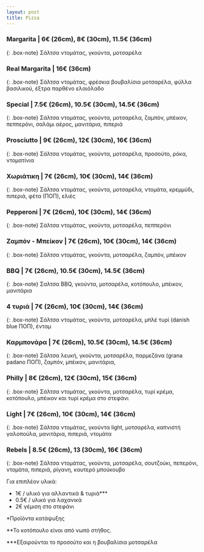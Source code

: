 ```yaml
---
layout: post
title: Pizza
---
```


### Margarita | 6€ (26cm), 8€ (30cm), 11.5€ (36cm)

{: .box-note}
Σάλτσα ντομάτας, γκούντα, μοτσαρέλα

### Real Margarita | 16€ (36cm)

{: .box-note}
Σάλτσα ντομάτας, φρέσκια βουβαλίσια μοτσαρέλα, φύλλα βασιλικού, έξτρα παρθένο ελαιόλαδο

### Special | 7.5€ (26cm), 10.5€ (30cm), 14.5€ (36cm)

{: .box-note}
Σάλτσα ντομάτας, γκούντα, μοτσαρέλα, ζαμπόν, μπέικον, πεππερόνι, σαλάμι αέρος, μανιτάρια, πιπεριά

### Prosciuttο | 9€ (26cm), 12€ (30cm), 16€ (36cm)

{: .box-note}
Σάλτσα ντομάτας, γκούντα, μοτσαρέλα, προσούτο, ρόκα, ντοματίνια

### Χωριάτικη | 7€ (26cm), 10€ (30cm), 14€ (36cm)

{: .box-note}
Σάλτσα ντομάτας, γκούντα, μοτσαρέλα, ντομάτα, κρεμμύδι, πιπεριά, φέτα (ΠΟΠ), ελιές

### Pepperoni | 7€ (26cm), 10€ (30cm), 14€ (36cm)

{: .box-note}
Σάλτσα ντομάτας, γκούντα, μοτσαρέλα, πεππερόνι

### Ζαμπόν - Μπείκον | 7€ (26cm), 10€ (30cm), 14€ (36cm)

{: .box-note}
Σάλτσα ντομάτας, γκούντα, μοτσαρέλα, ζαμπόν, μπέικον

### ΒΒQ | 7€ (26cm), 10.5€ (30cm), 14.5€ (36cm)

{: .box-note}
Σαλτσα BBQ, γκούντα, μοτσαρέλα, κοτόπουλο, μπέικον, μανιτάρια

### 4 τυριά | 7€ (26cm), 10€ (30cm), 14€ (36cm)

{: .box-note}
Σάλτσα ντομάτας, γκούντα, μοτσαρέλα, μπλέ τυρί (danish blue ΠΟΠ), ένταμ

### Καρμπονάρα | 7€ (26cm), 10.5€ (30cm), 14.5€ (36cm)

{: .box-note}
Σάλτσα λευκή, γκούντα, μοτσαρέλα, παρμεζάνα (grana padano ΠΟΠ), ζαμπόν, μπέικον, μανιτάρια, 

### Philly | 8€ (26cm), 12€ (30cm), 15€ (36cm)

{: .box-note}
Σάλτσα ντομάτας, γκούντα, μοτσαρέλα, τυρί κρέμα, κοτόπουλο, μπέικον και τυρί κρέμα στο στεφάνι

### Light | 7€ (26cm), 10€ (30cm), 14€ (36cm)

{: .box-note}
Σάλτσα ντομάτας, γκούντα light, μοτσαρέλα, καπνιστή γαλοπούλα, μανιτάρια, πιπεριά, ντομάτα

### Rebels | 8.5€ (26cm), 13 (30cm), 16€ (36cm)

{: .box-note}
Σάλτσα ντομάτας, γκούντα, μοτσαρέλα, σουτζούκι, πεπερόνι, ντομάτα, πιπεριά, ρίγανη, καυτερό μπούκουβο


Για επιπλέον υλικά:
- 1€ / υλικό για αλλαντικά & τυριά***
- 0.5€ / υλικό για λαχανικά
- 2€ γέμιση στο στεφάνι

*Προϊόντα κατάψυξης

**Το κοτόπουλο είναι από νωπό στήθος.

***Εξαιρούνται το προσούτο και η βουβαλίσια μοτσαρέλα
